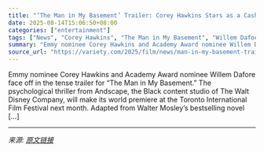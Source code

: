 ```yaml
---
title: "‘The Man in My Basement’ Trailer: Corey Hawkins Stars as a Cash-Strapped Man With Willem Dafoe as His Unsettling Tenant in TIFF-Bound Thriller"
date: 2025-08-14T15:06:50+08:00
categories: ["entertainment"]
tags: ["News", "Corey Hawkins", "The Man in My Basement", "Willem Dafoe"]
summary: "Emmy nominee Corey Hawkins and Academy Award nominee Willem Dafore face off in the tense trailer for &#8220;The Man in My Basement.&#8221; The psychological thriller from Andscape, the Black content s"
source_url: "https://variety.com/2025/film/news/man-in-my-basement-trailer-corey-hawkins-willem-dafoe-tiff-1236487871/"
---
```


Emmy nominee Corey Hawkins and Academy Award nominee Willem Dafore face off in the tense trailer for &#8220;The Man in My Basement.&#8221; The psychological thriller from Andscape, the Black content studio of The Walt Disney Company, will make its world premiere at the Toronto International Film Festival next month. Adapted from Walter Mosley’s bestselling novel [&#8230;]

---

*来源: [原文链接](https://variety.com/2025/film/news/man-in-my-basement-trailer-corey-hawkins-willem-dafoe-tiff-1236487871/)*
